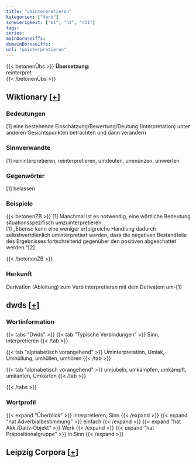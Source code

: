 ```yaml
---
title: "uminterpretieren"
kategorien: ["Verb"]
schwierigkeit: ["k1", "h2", "r21"]
tags:
series:
mainDornseiffs:
domainDornseiffs:
url: "uminterpretieren"
---
```


{{< betonenÜbs >}}
**Übersetzung:**  
reinterpret  
{{< /betonenÜbs >}}

## Wiktionary [[+](https://de.wiktionary.org/wiki/uminterpretieren)]

### Bedeutungen
[1] eine bestehende Einschätzung/Bewertung/Deutung (Interpretation) unter anderen Gesichtspunkten betrachten und dann verändern  

### Sinnverwandte
[1] reininterpretieren, reinterpretieren, umdeuten, ummünzen, umwerten  

### Gegenwörter
[1] belassen  

### Beispiele
{{< betonenZB >}}
[1] Manchmal ist es notwendig, eine wörtliche Bedeutung situationsspezifisch umzuinterpretieren.  
[1] „Ebenso kann eine weniger erfolgreiche Handlung dadurch selbstwertdienlich uminterpretiert werden, dass die negativen Bestandteile des Ergebnisses fortschreitend gegenüber den positiven abgeschattet werden.“[2]  

{{< /betonenZB >}}
### Herkunft
Derivation (Ableitung) zum Verb interpretieren mit dem Derivatem um-[1]  



## dwds [[+](https://www.dwds.de/wb/uminterpretieren)]

### Wortinformation
{{< tabs "Dwds" >}}
{{< tab "Typische Verbindungen" >}}
Sinn, interpretieren
{{< /tab >}}

{{< tab "alphabetisch vorangehend" >}}
Uminterpretation, Umiak, Umhüllung, umhüllen, umhören
{{< /tab >}}

{{< tab "alphabetisch vorangehend" >}}
umjubeln, umkämpfen, umkämpft, umkanten, Umkarton
{{< /tab >}}

{{< /tabs >}}

### Wortprofil
{{< expand "Überblick" >}} interpretieren, Sinn {{< /expand >}}
{{< expand "hat Adverbialbestimmung" >}} einfach {{< /expand >}}
{{< expand "hat Akk./Dativ-Objekt" >}} Werk {{< /expand >}}
{{< expand "hat Präpositionalgruppe" >}} in Sinn {{< /expand >}}

## Leipzig Corpora [[+](https://corpora.uni-leipzig.de/en/res?word=uminterpretieren&corpusId=deu_newscrawl-public_2018)]

